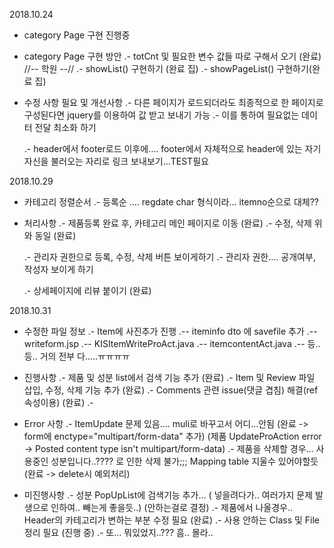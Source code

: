 2018.10.24
 - category Page 구현 진행중
 - category Page 구현 방안
 	.- totCnt 및 필요한 변수 값들 따로 구해서 오기 (완료) //-- 학원 --//
 	.- showList() 구현하기 (완료 집)
 	.- showPageList() 구현하기(완료 집)
 	
 - 수정 사항 필요 및 개선사항
 	.- 다른 페이지가 로드되더라도 최종적으로 한 페이지로 구성된다면 jquery를 이용하여 값 받고 보내기 가능
 	.- 이를 통하여 필요없는 데이터 전달 최소화 하기
 	
 	.- header에서 footer로드 이후에.... footer에서 자체적으로 header에 있는 자기자신을 불러오는 자리로 링크 보내보기...TEST필요
 	
 	
<!-- 링크에 함수 사용하는 방법 참고자료 -->
<!-- 	<a href="#" onclick="callFunction(); return false;">call function</a> -->

2018.10.29
 - 카테고리 정렬순서
 	.- 등록순 .... regdate char 형식이라... itemno순으로 대체??
 	
 - 처리사항
 	.- 제품등록 완료 후, 카테고리 메인 페이지로 이동 (완료)
 	.- 수정, 삭제 위와 동일 (완료)
 	
 	.- 관리자 권한으로 등록, 수정, 삭제 버튼 보이게하기
 	.- 관리자 권한.... 공개여부, 작성자 보이게 하기
 	
 	.- 상세페이지에 리뷰 붙이기 (완료)
 	
2018.10.31
  - 수정한 파일 정보
 	.- Item에 사진추가 진행
 		.-- iteminfo dto 에 savefile 추가
 		.-- writeform.jsp
 		.-- KISItemWriteProAct.java
 		.-- itemcontentAct.java
 		.-- 등..등.. 거의 전부 다.....ㅠㅠㅠㅠ
  - 진행사항
  	.- 제품 및 성분 list에서 검색 기능 추가 (완료)
  	.- Item 및 Review 파일 삽입, 수정, 삭제 기능 추가 (완료)
  	.- Comments 관련 issue(댓글 겹침) 해결(ref 속성이용) (완료)
  	.- 
  	
  - Error 사항 
 	.- ItemUpdate 문제 있음.... muli로 바꾸고서 어디...안됨  (완료 -> form에 enctype="multipart/form-data" 추가)
 		(제품 UpdateProAction error -> Posted content type isn't multipart/form-data)
 	.- 제품을 삭제할 경우... 사용중인 성분입니다..???? 로 인한 삭제 불가;;; Mapping table 지울수 있어야할듯 (완료  -> delete시 예외처리)
 	
  - 미진행사항
  	.- 성분 PopUpList에 검색기능 추가... ( 넣을려다가.. 여러가지 문제 발생으로 인하여.. 빼는게 좋을듯..) (안하는걸로 결정)
  	.- 제품에서 나올경우.. Header의 카테고리가 변하는 부분 수정 필요 (완료)
  	.- 사용 안하는 Class 및 File 정리 필요 (진행 중)
  	.- 또... 뭐있었지..??? 흠.. 몰라..
 		
	
 	
 	
 	
 	
 	
 	
 	
 	
 	
 	
 	
 	
 	
